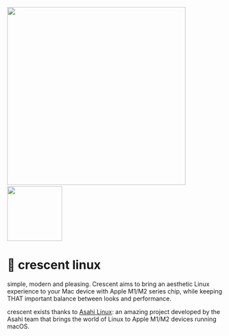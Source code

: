 <!-- ![image](https://github.com/user-attachments/assets/4ce4b532-e09b-484f-809d-1b81dc7f2776)> -->
<img src="https://github.com/user-attachments/assets/1672c5a7-3408-4b6f-9a97-db2c6a509d5e" width="416">
⠀⠀⠀⠀<img src="https://github.com/user-attachments/assets/73c444fb-8e0e-4b01-aeb2-227052879791" width="128">

# 🌙 crescent linux
simple, modern and pleasing. Crescent aims to bring an aesthetic Linux experience to your Mac device with Apple M1/M2 series chip, while keeping THAT important balance between looks and performance.

crescent exists thanks to [Asahi Linux](https://asahilinux.org): an amazing project developed by the Asahi team that brings the world of Linux to Apple M1/M2 devices running macOS.
